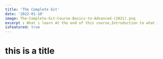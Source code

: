 ```yaml
---
title: 'The Complete Git'
date: '2022-01-10'
image: The-Complete-Git-Course-Basics-to-Advanced-(2021).png
excerpt : What i learn At the end of this course,Introduction to what is React and its basic conceptsLearn what is JSX and how it works behind the scenesLearn what are the stateful and stateless components and when to use themWorking with function based and class based componentsWorking with React Modules, importing and exporting the modulesLearn in detail about how the render method worksReact component lifecycle and different lifecycle methodsCreating dynamic websites with help of re-usable componentsCreating a proper working structure for a project from scratch which will help maintaining the project for long term
isFeatured: true
--- 
```



# this is a title